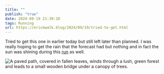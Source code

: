 ```yaml
---
title: ""
publish: "true"
date: 2024-09-19 21:39:10
tags: Running
url: https://ericmwalk.blog/2024/09/19/tried-to-get.html
---
```


Tried to get this one in earlier today but still left later than planned. I was really hoping to get the rain that the forecast had but nothing and in fact the sun was shining during this [run](https://strava.com/activities/12450823017) as well.

![A paved path, covered in fallen leaves, winds through a lush, green forest and leads to a small wooden bridge under a canopy of trees.](https://ericmwalk.blog/uploads/2024/img-1972.jpeg)